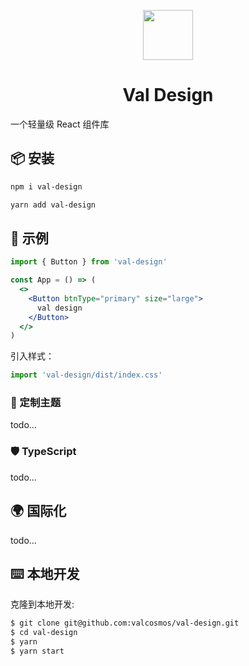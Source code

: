 <p align="center">
  <a href="javascript:;">
    <img width="80px" src="https://valzt.cn/media/avatar_me.png">
  </a>
</p>

<h1 align="center">Val Design</h1>

一个轻量级 React 组件库

## 📦 安装

```bash
npm i val-design
```

```bash
yarn add val-design
```

## 🔨 示例

```jsx
import { Button } from 'val-design'

const App = () => (
  <>
    <Button btnType="primary" size="large">
      val design
    </Button>
  </>
)
```

引入样式：

```jsx
import 'val-design/dist/index.css'
```

### 🌈 定制主题

todo...

### 🛡 TypeScript

todo...

## 🌍 国际化

todo...

## ⌨️ 本地开发

克隆到本地开发:

```bash
$ git clone git@github.com:valcosmos/val-design.git
$ cd val-design
$ yarn
$ yarn start
```
